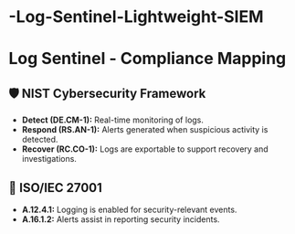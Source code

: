# -Log-Sentinel-Lightweight-SIEM



# Log Sentinel - Compliance Mapping

## 🛡️ NIST Cybersecurity Framework
- **Detect (DE.CM-1):** Real-time monitoring of logs.
- **Respond (RS.AN-1):** Alerts generated when suspicious activity is detected.
- **Recover (RC.CO-1):** Logs are exportable to support recovery and investigations.

## 📜 ISO/IEC 27001
- **A.12.4.1:** Logging is enabled for security-relevant events.
- **A.16.1.2:** Alerts assist in reporting security incidents.
